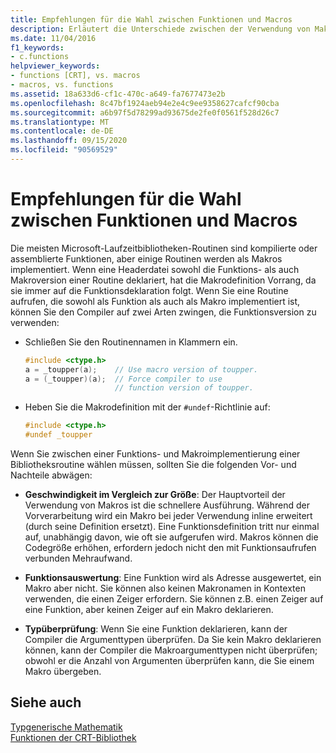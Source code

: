 ```yaml
---
title: Empfehlungen für die Wahl zwischen Funktionen und Macros
description: Erläutert die Unterschiede zwischen der Verwendung von Makros und Funktionen in der Microsoft C-Lauf Zeit Bibliothek (CRT).
ms.date: 11/04/2016
f1_keywords:
- c.functions
helpviewer_keywords:
- functions [CRT], vs. macros
- macros, vs. functions
ms.assetid: 18a633d6-cf1c-470c-a649-fa7677473e2b
ms.openlocfilehash: 8c47bf1924aeb94e2e4c9ee9358627cafcf90cba
ms.sourcegitcommit: a6b97f5d78299ad93675de2fe0f0561f528d26c7
ms.translationtype: MT
ms.contentlocale: de-DE
ms.lasthandoff: 09/15/2020
ms.locfileid: "90569529"
---
```

# <a name="recommendations-for-choosing-between-functions-and-macros"></a>Empfehlungen für die Wahl zwischen Funktionen und Macros

Die meisten Microsoft-Laufzeitbibliotheken-Routinen sind kompilierte oder assemblierte Funktionen, aber einige Routinen werden als Makros implementiert. Wenn eine Headerdatei sowohl die Funktions- als auch Makroversion einer Routine deklariert, hat die Makrodefinition Vorrang, da sie immer auf die Funktionsdeklaration folgt. Wenn Sie eine Routine aufrufen, die sowohl als Funktion als auch als Makro implementiert ist, können Sie den Compiler auf zwei Arten zwingen, die Funktionsversion zu verwenden:

- Schließen Sie den Routinennamen in Klammern ein.

    ```C
    #include <ctype.h>
    a = _toupper(a);    // Use macro version of toupper.
    a = (_toupper)(a);  // Force compiler to use
                        // function version of toupper.
    ```

- Heben Sie die Makrodefinition mit der `#undef`-Richtlinie auf:

    ```C
    #include <ctype.h>
    #undef _toupper
    ```

Wenn Sie zwischen einer Funktions- und Makroimplementierung einer Bibliotheksroutine wählen müssen, sollten Sie die folgenden Vor- und Nachteile abwägen:

- **Geschwindigkeit im Vergleich zur Größe**: Der Hauptvorteil der Verwendung von Makros ist die schnellere Ausführung. Während der Vorverarbeitung wird ein Makro bei jeder Verwendung inline erweitert (durch seine Definition ersetzt). Eine Funktionsdefinition tritt nur einmal auf, unabhängig davon, wie oft sie aufgerufen wird. Makros können die Codegröße erhöhen, erfordern jedoch nicht den mit Funktionsaufrufen verbunden Mehraufwand.

- **Funktionsauswertung**: Eine Funktion wird als Adresse ausgewertet, ein Makro aber nicht. Sie können also keinen Makronamen in Kontexten verwenden, die einen Zeiger erfordern. Sie können z.B. einen Zeiger auf eine Funktion, aber keinen Zeiger auf ein Makro deklarieren.

- **Typüberprüfung**: Wenn Sie eine Funktion deklarieren, kann der Compiler die Argumenttypen überprüfen. Da Sie kein Makro deklarieren können, kann der Compiler die Makroargumenttypen nicht überprüfen; obwohl er die Anzahl von Argumenten überprüfen kann, die Sie einem Makro übergeben.

## <a name="see-also"></a>Siehe auch

[Typgenerische Mathematik](tgmath.md)\
[Funktionen der CRT-Bibliothek](../c-runtime-library/crt-library-features.md)